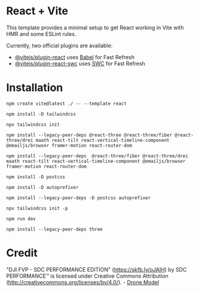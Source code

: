 # React + Vite

This template provides a minimal setup to get React working in Vite with HMR and some ESLint rules.

Currently, two official plugins are available:

- [@vitejs/plugin-react](https://github.com/vitejs/vite-plugin-react/blob/main/packages/plugin-react/README.md) uses [Babel](https://babeljs.io/) for Fast Refresh
- [@vitejs/plugin-react-swc](https://github.com/vitejs/vite-plugin-react-swc) uses [SWC](https://swc.rs/) for Fast Refresh


#

# Installation


``
npm create vite@latest ./ -- --template react
``

``
npm install -D tailwindcss
``

``
npx tailwindcss init
``

``
 npm install --legacy-peer-deps @react-three @react-three/fiber @react-three/drei maath react-tilt react-vertical-timeline-component @emailjs/browser framer-motion react-router-dom
``

``
 npm install --legacy-peer-deps  @react-three/fiber @react-three/drei maath react-tilt react-vertical-timeline-component @emailjs/browser framer-motion react-router-dom
``

``
npm install -D postcss
``

``
npm install -D autoprefixer
``

``
npm install --legacy-peer-deps -D postcss autoprefixer
``

``
npx tailwindcss init -p
``

``
 npm run dev
 ``

``
npm install --legacy-peer-deps three
``

#


# Credit

"DJI FVP - SDC PERFORMANCE EDITION" (https://skfb.ly/oJAIH) by SDC PERFORMANCE™️ is licensed under Creative Commons Attribution (http://creativecommons.org/licenses/by/4.0/). - [Drone Model](./public/drone/)
